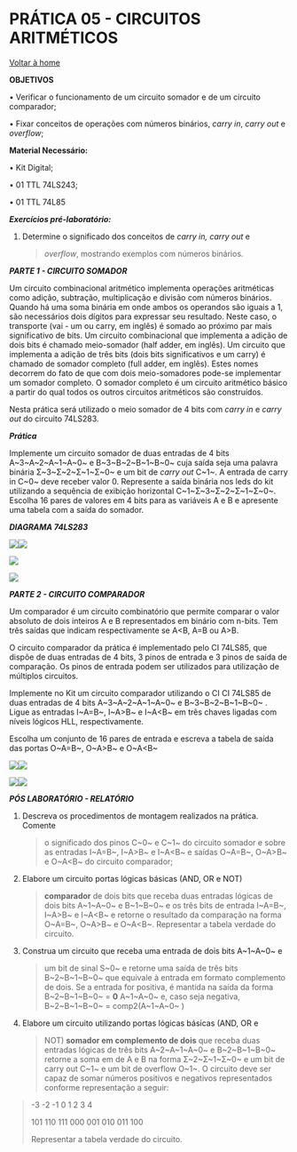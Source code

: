 <script>
  MathJax = {
    tex: {inlineMath: [['$', '$'], ['\\(', '\\)']]}
  };
  </script>
  <script id="MathJax-script" async src="https://cdn.jsdelivr.net/npm/mathjax@3/es5/tex-chtml.js"></script>
  
   <script src="https://cdn.jsdelivr.net/npm/mermaid@8.4.0/dist/mermaid.min.js"></script>
 <script>mermaid.initialize({startOnLoad:true});</script>


# PRÁTICA 05 - CIRCUITOS ARITMÉTICOS

[Voltar à home](../)


**OBJETIVOS**

• Verificar o funcionamento de um circuito somador e de um circuito
comparador;

• Fixar conceitos de operações com números binários, *carry in*, *carry
out* e *overflow*;

**Material Necessário:**

• Kit Digital;

• 01 TTL 74LS243;

• 01 TTL 74L85

***Exercícios pré-laboratório:***

1.  Determine o significado dos conceitos de *carry in,* *carry out* e
    > *overflow*, mostrando exemplos com números binários.

***PARTE 1 - CIRCUITO SOMADOR***

Um circuito combinacional aritmético implementa operações aritméticas
como adição, subtração, multiplicação e divisão com números binários.
Quando há uma soma binária em onde ambos os operandos são iguais a 1,
são necessários dois dı́gitos para expressar seu resultado. Neste caso, o
transporte (vai - um ou carry, em inglês) é somado ao próximo par mais
significativo de bits. Um circuito combinacional que implementa a adição
de dois bits é chamado meio-somador (half adder, em inglês). Um circuito
que implementa a adição de três bits (dois bits significativos e um
carry) é chamado de somador completo (full adder, em inglês). Estes
nomes decorrem do fato de que com dois meio-somadores pode-se
implementar um somador completo. O somador completo é um circuito
aritmético básico a partir do qual todos os outros circuitos aritméticos
são construı́dos.

Nesta prática será utilizado o meio somador de 4 bits com *carry in* e
*carry out* do circuito 74LS283.

***Prática***

Implemente um circuito somador de duas entradas de 4 bits
A~3~A~2~A~1~A~0~ e B~3~B~2~B~1~B~0~ cuja saída seja uma palavra binária
Σ~3~Σ~2~Σ~1~Σ~0~ e um bit de *carry out* C~1~. A entrada de carry in
C~0~ deve receber valor 0. Represente a saída binária nos leds do kit
utilizando a sequência de exibição horizontal C~1~Σ~3~Σ~2~Σ~1~Σ~0~.
Escolha 16 pares de valores em 4 bits para as variáveis A e B e
apresente uma tabela com a saída do somador.

***DIAGRAMA 74LS283***

![](./pr05/media/image3.png)![](./pr05/media/image4.png)

![](./pr05/media/image1.png)

![](./pr05/media/image9.png)

***PARTE 2 - CIRCUITO COMPARADOR***

Um comparador é um circuito combinatório que permite comparar o valor
absoluto de dois inteiros A e B representados em binário com n-bits. Tem
três saı́das que indicam respectivamente se A&lt;B, A=B ou A&gt;B.

O circuito comparador da prática é implementado pelo CI 74LS85, que
dispõe de duas entradas de 4 bits, 3 pinos de entrada e 3 pinos de saída
de comparação. Os pinos de entrada podem ser utilizados para utilização
de múltiplos circuitos.

Implemente no Kit um circuito comparador utilizando o CI CI 74LS85 de
duas entradas de 4 bits A~3~A~2~A~1~A~0~ e B~3~B~2~B~1~B~0~ . Ligue as
entradas I~A=B~, I~A&gt;B~ e I~A&lt;B~ em três chaves ligadas com níveis
lógicos HLL, respectivamente.

Escolha um conjunto de 16 pares de entrada e escreva a tabela de saída
das portas O~A=B~, O~A&gt;B~ e O~A&lt;B~

![](./pr05/media/image5.png)![](./pr05/media/image6.png)

![](./pr05/media/image8.png)![](./pr05/media/image7.png)

***PÓS LABORATÓRIO - RELATÓRIO***

1.  Descreva os procedimentos de montagem realizados na prática. Comente
    > o significado dos pinos C~0~ e C~1~ do circuito somador e sobre as
    > entradas I~A=B~, I~A&gt;B~ e I~A&lt;B~ e saídas O~A=B~, O~A&gt;B~
    > e O~A&lt;B~ do circuito comparador;

2.  Elabore um circuito portas lógicas básicas (AND, OR e NOT)
    > **comparador** de dois bits que receba duas entradas lógicas de
    > dois bits A~1~A~0~ e B~1~B~0~ e os três bits de entrada I~A=B~,
    > I~A&gt;B~ e I~A&lt;B~ e retorne o resultado da comparação na forma
    > O~A=B~, O~A&gt;B~ e O~A&lt;B~. Representar a tabela verdade do
    > circuito.

3.  Construa um circuito que receba uma entrada de dois bits A~1~A~0~ e
    > um bit de sinal S~0~ e retorne uma saída de três bits B~2~B~1~B~0~
    > que equivale à entrada em formato complemento de dois. Se a
    > entrada for positiva, é mantida na saída da forma B~2~B~1~B~0~ =
    > **0** A~1~A~0~ e, caso seja negativa, B~2~B~1~B~0~ =
    > comp2(A~1~A~0~ )

4.  Elabore um circuito utilizando portas lógicas básicas (AND, OR e
    > NOT) **somador em complemento de dois** que receba duas entradas
    > lógicas de três bits A~2~A~1~A~0~ e B~2~B~1~B~0~ retorne a soma em
    > de A e B na forma Σ~2~Σ~1~Σ~0~ e um bit de carry out C~1~ e um bit
    > de overflow O~1~. O circuito deve ser capaz de somar números
    > positivos e negativos representados conforme representação a
    > seguir:

> -3 -2 -1 0 1 2 3 4
>
> 101 110 111 000 001 010 011 100
>
> Representar a tabela verdade do circuito.

